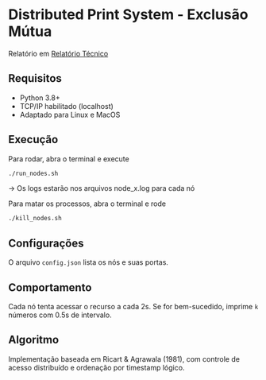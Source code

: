 # Distributed Print System - Exclusão Mútua
Relatório em [Relatório Técnico](relatorio.md)

## Requisitos
- Python 3.8+
- TCP/IP habilitado (localhost)
- Adaptado para Linux e MacOS

## Execução
Para rodar, abra o terminal e execute
```sh
./run_nodes.sh
```
 -> Os logs estarão nos arquivos node_x.log para cada nó


Para matar os processos, abra o terminal e rode 
````sh
./kill_nodes.sh
````

## Configurações
O arquivo `config.json` lista os nós e suas portas.

## Comportamento
Cada nó tenta acessar o recurso a cada 2s. Se for bem-sucedido, imprime `k` números com 0.5s de intervalo.

## Algoritmo
Implementação baseada em Ricart & Agrawala (1981), com controle de acesso distribuído e ordenação por timestamp lógico.
